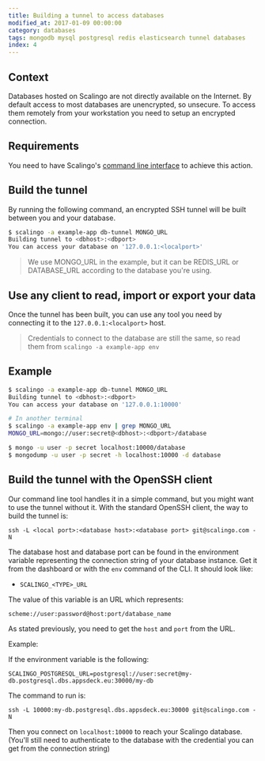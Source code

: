 ```yaml
---
title: Building a tunnel to access databases
modified_at: 2017-01-09 00:00:00
category: databases
tags: mongodb mysql postgresql redis elasticsearch tunnel databases
index: 4
---
```


## Context

Databases hosted on Scalingo are not directly available on the Internet. By default
access to most databases are unencrypted, so unsecure. To access them remotely
from your workstation you need to setup an encrypted connection.

## Requirements

You need to have Scalingo's [command line interface](http://cli.scalingo.com) to
achieve this action.

## Build the tunnel

By running the following command, an encrypted SSH tunnel will be built between you and your database.

```bash
$ scalingo -a example-app db-tunnel MONGO_URL
Building tunnel to <dbhost>:<dbport>
You can access your database on '127.0.0.1:<localport>'
```

> We use MONGO\_URL in the example, but it can be REDIS\_URL or DATABASE\_URL according to the database you're using.

## Use any client to read, import or export your data

Once the tunnel has been built, you can use any tool you need by connecting it to the
`127.0.0.1:<localport>` host.

> Credentials to connect to the database are still the same, so read them from `scalingo -a example-app env`

## Example

```bash
$ scalingo -a example-app db-tunnel MONGO_URL
Building tunnel to <dbhost>:<dbport>
You can access your database on '127.0.0.1:10000'

# In another terminal
$ scalingo -a example-app env | grep MONGO_URL
MONGO_URL=mongo://user:secret@<dbhost>:<dbport>/database

$ mongo -u user -p secret localhost:10000/database
$ mongodump -u user -p secret -h localhost:10000 -d database
```

## Build the tunnel with the OpenSSH client

Our command line tool handles it in a simple command, but you might want to use the tunnel without it. With
the standard OpenSSH client, the way to build the tunnel is:

```
ssh -L <local port>:<database host>:<database port> git@scalingo.com -N
```

The database host and database port can be found in the environment variable representing the connection string
of your database instance. Get it from the dashboard or with the `env` command of the CLI. It should look like:

* `SCALINGO_<TYPE>_URL`

The value of this variable is an URL which represents:

```
scheme://user:password@host:port/database_name
```

As stated previously, you need to get the `host` and `port` from the URL.

Example:

If the environment variable is the following:

```
SCALINGO_POSTGRESQL_URL=postgresql://user:secret@my-db.postgresql.dbs.appsdeck.eu:30000/my-db
```

The command to run is:

```
ssh -L 10000:my-db.postgresql.dbs.appsdeck.eu:30000 git@scalingo.com -N
```

Then you connect on `localhost:10000` to reach your Scalingo database. (You'll still need to authenticate to the
database with the credential you can get from the connection string)
